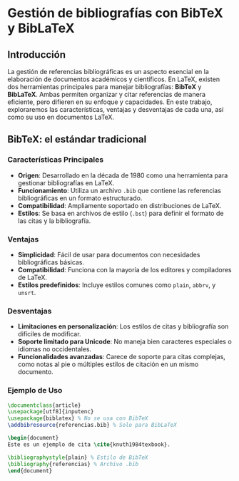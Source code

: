 # Gestión de bibliografías con BibTeX y BibLaTeX

## Introducción
La gestión de referencias bibliográficas es un aspecto esencial en la elaboración de documentos académicos y científicos. En LaTeX, existen dos herramientas principales para manejar bibliografías: **BibTeX** y **BibLaTeX**. Ambas permiten organizar y citar referencias de manera eficiente, pero difieren en su enfoque y capacidades. En este trabajo, exploraremos las características, ventajas y desventajas de cada una, así como su uso en documentos LaTeX.

## BibTeX: el estándar tradicional
### Características Principales
- **Origen**: Desarrollado en la década de 1980 como una herramienta para gestionar bibliografías en LaTeX.
- **Funcionamiento**: Utiliza un archivo `.bib` que contiene las referencias bibliográficas en un formato estructurado.
- **Compatibilidad**: Ampliamente soportado en distribuciones de LaTeX.
- **Estilos**: Se basa en archivos de estilo (`.bst`) para definir el formato de las citas y la bibliografía.

### Ventajas
- **Simplicidad**: Fácil de usar para documentos con necesidades bibliográficas básicas.
- **Compatibilidad**: Funciona con la mayoría de los editores y compiladores de LaTeX.
- **Estilos predefinidos**: Incluye estilos comunes como `plain`, `abbrv`, y `unsrt`.

### Desventajas
- **Limitaciones en personalización**: Los estilos de citas y bibliografía son difíciles de modificar.
- **Soporte limitado para Unicode**: No maneja bien caracteres especiales o idiomas no occidentales.
- **Funcionalidades avanzadas**: Carece de soporte para citas complejas, como notas al pie o múltiples estilos de citación en un mismo documento.

### Ejemplo de Uso
```latex
\documentclass{article}
\usepackage[utf8]{inputenc}
\usepackage{biblatex} % No se usa con BibTeX
\addbibresource{referencias.bib} % Solo para BibLaTeX

\begin{document}
Este es un ejemplo de cita \cite{knuth1984texbook}.

\bibliographystyle{plain} % Estilo de BibTeX
\bibliography{referencias} % Archivo .bib
\end{document}
